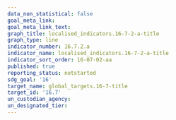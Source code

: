 ```yaml
---
data_non_statistical: false
goal_meta_link:
goal_meta_link_text:
graph_title: localised_indicators.16-7-2-a-title
graph_type: line
indicator_number: 16.7.2.a
indicator_name: localised_indicators.16-7-2-a-title
indicator_sort_order: 16-07-02-aa
published: true
reporting_status: notstarted
sdg_goal: '16'
target_name: global_targets.16-7-title
target_id: '16.7'
un_custodian_agency:
un_designated_tier:
---
```

